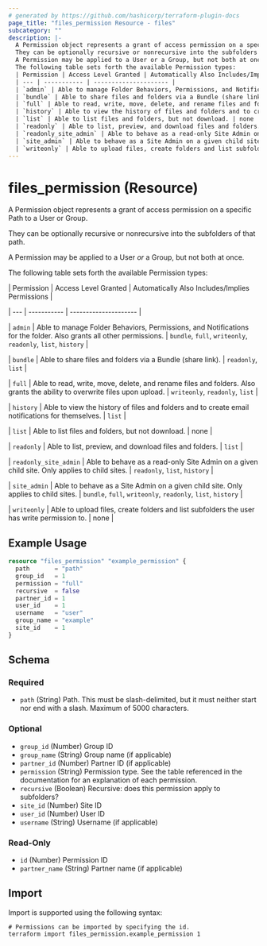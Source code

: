 ```yaml
---
# generated by https://github.com/hashicorp/terraform-plugin-docs
page_title: "files_permission Resource - files"
subcategory: ""
description: |-
  A Permission object represents a grant of access permission on a specific Path to a User or Group.
  They can be optionally recursive or nonrecursive into the subfolders of that path.
  A Permission may be applied to a User or a Group, but not both at once.
  The following table sets forth the available Permission types:
  | Permission | Access Level Granted | Automatically Also Includes/Implies Permissions |
  | --- | ----------- | --------------------- |
  | `admin` | Able to manage Folder Behaviors, Permissions, and Notifications for the folder. Also grants all other permissions. | `bundle`, `full`, `writeonly`, `readonly`, `list`, `history` |
  | `bundle` | Able to share files and folders via a Bundle (share link). | `readonly`, `list` |
  | `full` | Able to read, write, move, delete, and rename files and folders. Also grants the ability to overwrite files upon upload. | `writeonly`, `readonly`, `list` |
  | `history` | Able to view the history of files and folders and to create email notifications for themselves. | `list` |
  | `list` | Able to list files and folders, but not download. | none |
  | `readonly` | Able to list, preview, and download files and folders. | `list` |
  | `readonly_site_admin` | Able to behave as a read-only Site Admin on a given child site. Only applies to child sites. | `readonly`, `list`, `history` |
  | `site_admin` | Able to behave as a Site Admin on a given child site. Only applies to child sites. | `bundle`, `full`, `writeonly`, `readonly`, `list`, `history` |
  | `writeonly` | Able to upload files, create folders and list subfolders the user has write permission to. | none |
---
```


# files_permission (Resource)

A Permission object represents a grant of access permission on a specific Path to a User or Group.



They can be optionally recursive or nonrecursive into the subfolders of that path.



A Permission may be applied to a User *or* a Group, but not both at once.



The following table sets forth the available Permission types:



| Permission | Access Level Granted | Automatically Also Includes/Implies Permissions |

| --- | ----------- | --------------------- |

| `admin` | Able to manage Folder Behaviors, Permissions, and Notifications for the folder. Also grants all other permissions. | `bundle`, `full`, `writeonly`, `readonly`, `list`, `history` |

| `bundle` | Able to share files and folders via a Bundle (share link). | `readonly`, `list` |

| `full` | Able to read, write, move, delete, and rename files and folders. Also grants the ability to overwrite files upon upload. | `writeonly`, `readonly`, `list` |

| `history` | Able to view the history of files and folders and to create email notifications for themselves. | `list` |

| `list` | Able to list files and folders, but not download. | none |

| `readonly` | Able to list, preview, and download files and folders. | `list` |

| `readonly_site_admin` | Able to behave as a read-only Site Admin on a given child site. Only applies to child sites. | `readonly`, `list`, `history` |

| `site_admin` | Able to behave as a Site Admin on a given child site. Only applies to child sites. | `bundle`, `full`, `writeonly`, `readonly`, `list`, `history` |

| `writeonly` | Able to upload files, create folders and list subfolders the user has write permission to. | none |

## Example Usage

```terraform
resource "files_permission" "example_permission" {
  path       = "path"
  group_id   = 1
  permission = "full"
  recursive  = false
  partner_id = 1
  user_id    = 1
  username   = "user"
  group_name = "example"
  site_id    = 1
}
```

<!-- schema generated by tfplugindocs -->
## Schema

### Required

- `path` (String) Path. This must be slash-delimited, but it must neither start nor end with a slash. Maximum of 5000 characters.

### Optional

- `group_id` (Number) Group ID
- `group_name` (String) Group name (if applicable)
- `partner_id` (Number) Partner ID (if applicable)
- `permission` (String) Permission type.  See the table referenced in the documentation for an explanation of each permission.
- `recursive` (Boolean) Recursive: does this permission apply to subfolders?
- `site_id` (Number) Site ID
- `user_id` (Number) User ID
- `username` (String) Username (if applicable)

### Read-Only

- `id` (Number) Permission ID
- `partner_name` (String) Partner name (if applicable)

## Import

Import is supported using the following syntax:

```shell
# Permissions can be imported by specifying the id.
terraform import files_permission.example_permission 1
```
